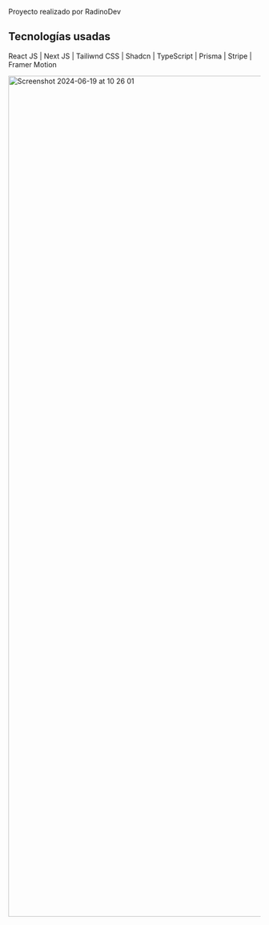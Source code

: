 Proyecto realizado por RadinoDev

##  Tecnologías usadas

React JS | Next JS | Tailiwnd CSS | Shadcn | TypeScript | Prisma | Stripe | Framer Motion 

<img width="1680" alt="Screenshot 2024-06-19 at 10 26 01" src="C:\Users\Gogui\Proyecto alquiler de autos\public\pagina-alquiler-de-autos.vercel.app_ .png">
